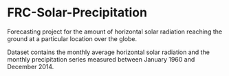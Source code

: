 # FRC-Solar-Precipitation
Forecasting project for the amount of horizontal solar radiation reaching the ground at a particular location over the globe.

Dataset contains the monthly average horizontal solar radiation and the monthly precipitation series measured between January 1960 and December 2014.
